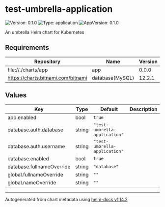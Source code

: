 # test-umbrella-application

![Version: 0.1.0](https://img.shields.io/badge/Version-0.1.0-informational?style=flat-square) ![Type: application](https://img.shields.io/badge/Type-application-informational?style=flat-square) ![AppVersion: 0.1.0](https://img.shields.io/badge/AppVersion-0.1.0-informational?style=flat-square)

An umbrella Helm chart for Kubernetes

## Requirements

| Repository                           | Name            | Version |
| ------------------------------------ | --------------- | ------- |
| file://./charts/app                  | app             | 0.0.0   |
| <https://charts.bitnami.com/bitnami> | database(MySQL) | 12.2.1  |

## Values

| Key                       | Type   | Default                       | Description |
| ------------------------- | ------ | ----------------------------- | ----------- |
| app.enabled               | bool   | `true`                        |             |
| database.auth.database    | string | `"test-umbrella-application"` |             |
| database.auth.username    | string | `"test-umbrella-application"` |             |
| database.enabled          | bool   | `true`                        |             |
| database.fullnameOverride | string | `"database"`                  |             |
| global.fullnameOverride   | string | `""`                          |             |
| global.nameOverride       | string | `""`                          |             |

---

Autogenerated from chart metadata using [helm-docs v1.14.2](https://github.com/norwoodj/helm-docs/releases/v1.14.2)
